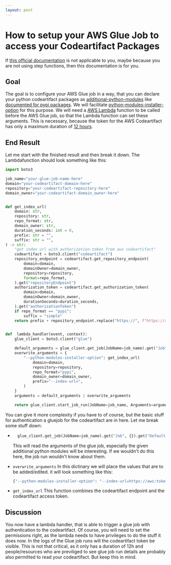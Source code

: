 ```yaml
---
layout: post
---
```

# How to setup your AWS Glue Job to access your Codeartifact Packages

If [this official documentation](https://aws.amazon.com/de/blogs/big-data/simplify-and-optimize-python-package-management-for-aws-glue-pyspark-jobs-with-aws-codeartifact/) is not applicable to you, maybe because you are not using step functions, then this documentation is for you.

## Goal

The goal is to configure your AWS Glue job in a way, that you can declare your python codeartifact packages as [additional-python-modules](https://docs.aws.amazon.com/glue/latest/dg/aws-glue-programming-etl-glue-arguments.html#additional-python-modules) like [documented for pypi packages](https://docs.aws.amazon.com/glue/latest/dg/aws-glue-programming-python-libraries.html). We will facilitate [python-modules-installer-option](https://docs.aws.amazon.com/glue/latest/dg/aws-glue-programming-etl-glue-arguments.html#python-modules-installer-option) for this purpose. We will need a [AWS Lambda](https://aws.amazon.com/lambda/) function to be called before the AWS Glue job, so that the Lambda function can set these arguments. This is necessary, because the token for the AWS Codeartifact has only a maximum duration of [12 hours](https://docs.aws.amazon.com/codeartifact/latest/ug/tokens-authentication.html).

## End Result

Let me start with the finished result and then break it down. The Lambdafunction should look something like this:

```python
import boto3

job_name="your-glue-job-name-here"
domain="your-codeartifact-domain-here"
repository="your-codeartifact-repository-here"
domain_owner="your-codeartifact-domain_owner-here"


def get_index_url(
    domain: str,
    repository: str,
    repo_format: str,
    domain_owner: str,
    duration_seconds: int = 0,
    prefix: str = "",
    suffix: str = "",
) -> str:
    "get index url with authorization-token from aws codeartifact"
    codeartifact = boto3.client("codeartifact")
    repository_endpoint = codeartifact.get_repository_endpoint(
        domain=domain,
        domainOwner=domain_owner,
        repository=repository,
        format=repo_format,
    ).get("repositoryEndpoint")
    authorization_token = codeartifact.get_authorization_token(
        domain=domain,
        domainOwner=domain_owner,
        durationSeconds=duration_seconds,
    ).get("authorizationToken")
    if repo_format == "pypi":
        suffix = "simple"
    return prefix + repository_endpoint.replace("https://", f"https://aws:{authorization_token}@") + suffix


def  lambda_handler(event, context):
    glue_client = boto3.client("glue")

    default_arguments = glue_client.get_job(JobName=job_name).get("Job", {}).get("DefaultArguments", {})
    overwrite_arguments = {
        "--python-modules-installer-option": get_index_url(
            domain=domain,
            repository=repository,
            repo_format="pypi",
            domain_owner=domain_owner,
            prefix="--index-url=",
        )
    }
    arguments = default_arguments | overwrite_arguments

    return glue_client.start_job_run(JobName=job_name, Arguments=arguments)
```

You can give it more complexity if you have to of course, but the basic stuff for authentication a gluejob for the codeartifact are in here. Let me break some stuff down:

- ```python
    glue_client.get_job(JobName=job_name).get("Job", {}).get("DefaultArguments", {})
    ```

    This will read the arguments of the glue job, especially the given additional python modules will be interesting. If we wouldn't do this here, the job run wouldn't know about them.
- `overwrite_arguments`
    In this dictinary we will place the values that are to be added/edited. it will look something like this:

    ```python
    {"--python-modules-installer-option": "--index-url=https://aws:token@aws.codeartifact.uri"}
    ```

- `get_index_url`
    This function combines the codeartifact endpoint and the codeartifact access token.

## Discussion

You now have a lambda handler, that is able to trigger a glue job with authentication to the codeartifact. Of course, you will need to set the permissions right, as the lambda needs to have privileges to do the stuff it does now. In the logs of the Glue job runs will the codeartifact token be visible. This is not that critical, as it only has a duration of 12h and people/resources who are previliged to see glue job run details are probably also permitted to read your codeartifact. But keep this in mind.
